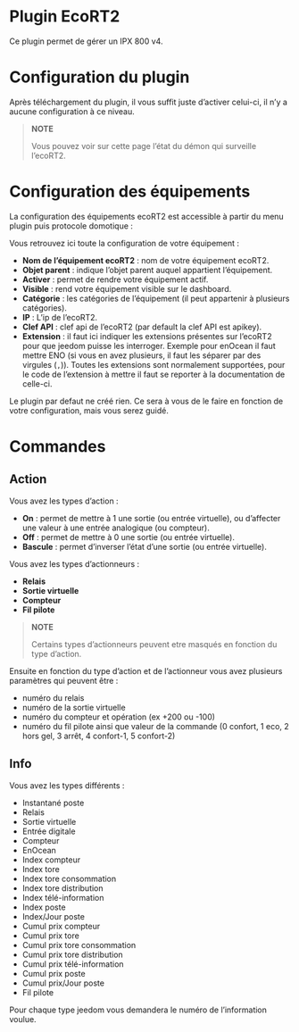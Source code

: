 # Plugin EcoRT2

Ce plugin permet de gérer un IPX 800 v4.

# Configuration du plugin

Après téléchargement du plugin, il vous suffit juste d’activer celui-ci, il n’y a aucune configuration à ce niveau.

> **NOTE**
>
> Vous pouvez voir sur cette page l’état du démon qui surveille l’ecoRT2.

# Configuration des équipements

La configuration des équipements ecoRT2 est accessible à partir du menu plugin puis protocole domotique :

Vous retrouvez ici toute la configuration de votre équipement :

-   **Nom de l’équipement ecoRT2** : nom de votre équipement ecoRT2.
-   **Objet parent** : indique l’objet parent auquel appartient l’équipement.
-   **Activer** : permet de rendre votre équipement actif.
-   **Visible** : rend votre équipement visible sur le dashboard.
-   **Catégorie** : les catégories de l’équipement (il peut appartenir à plusieurs catégories).
-   **IP** : L’ip de l’ecoRT2.
-   **Clef API** : clef api de l’ecoRT2 (par default la clef API est apikey).
-   **Extension** : il faut ici indiquer les extensions présentes sur l’ecoRT2 pour que jeedom puisse les interroger. Exemple pour enOcean il faut mettre ENO (si vous en avez plusieurs, il faut les séparer par des virgules (``,``)). Toutes les extensions sont normalement supportées, pour le code de l’extension à mettre il faut se reporter à la documentation de celle-ci.

Le plugin par defaut ne créé rien. Ce sera à vous de le faire en fonction de votre configuration, mais vous serez guidé.

# Commandes

## Action

Vous avez les types d’action :

-   **On** : permet de mettre à 1 une sortie (ou entrée virtuelle), ou d’affecter une valeur à une entrée analogique (ou compteur).
-   **Off** : permet de mettre à 0 une sortie (ou entrée virtuelle).
-   **Bascule** : permet d’inverser l’état d’une sortie (ou entrée virtuelle).

Vous avez les types d’actionneurs :

-   **Relais**
-   **Sortie virtuelle**
-   **Compteur**
-   **Fil pilote**

> **NOTE**
>
> Certains types d’actionneurs peuvent etre masqués en fonction du type d’action.

Ensuite en fonction du type d’action et de l’actionneur vous avez plusieurs paramètres qui peuvent être :

-   numéro du relais
-   numéro de la sortie virtuelle
-   numéro du compteur et opération (ex +200 ou -100)
-   numéro du fil pilote ainsi que valeur de la commande (0 confort, 1 eco, 2 hors gel, 3 arrêt, 4 confort-1, 5 confort-2)

## Info

Vous avez les types différents :

-   Instantané poste
-   Relais
-   Sortie virtuelle
-   Entrée digitale
-   Compteur
-   EnOcean
-   Index compteur
-   Index tore
-   Index tore consommation
-   Index tore distribution
-   Index télé-information
-   Index poste
-   Index/Jour poste
-   Cumul prix compteur
-   Cumul prix tore
-   Cumul prix tore consommation
-   Cumul prix tore distribution
-   Cumul prix télé-information
-   Cumul prix poste
-   Cumul prix/Jour poste
-   Fil pilote

Pour chaque type jeedom vous demandera le numéro de l’information voulue.

